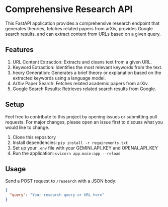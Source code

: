 # Comprehensive Research API

This FastAPI application provides a comprehensive research endpoint that generates theories, fetches related papers from arXiv, provides Google search results, and can extract content from URLs based on a given query.

## Features
1. URL Content Extraction: Extracts and cleans text from a given URL.
2. Keyword Extraction: Identifies the most relevant keywords from the text.
3. heory Generation: Generates a brief theory or explanation based on the extracted keywords using a language model.
4. ArXiv Paper Search: Fetches related academic papers from arXiv.
5. Google Search Results: Retrieves related search results from Google.

## Setup
Feel free to contribute to this project by opening issues or submitting pull requests. For major changes, please open an issue first to discuss what you would like to change.
1. Clone this repository
2. Install dependencies: `pip install -r requirements.txt`
3. Set up your `.env` file with your GEMINI_API_KEY and OPENAI_API_KEY
4. Run the application: `uvicorn app.main:app --reload`

## Usage

Send a POST request to `/research` with a JSON body:

```json
{
  "query": "Your research query or URL here"
}

